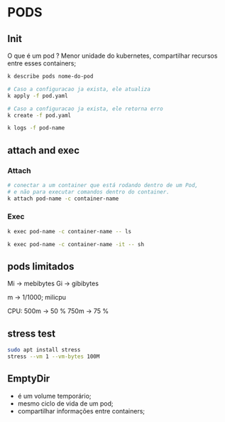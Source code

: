 # PODS

## Init

O que é um pod ?
Menor unidade do kubernetes, compartilhar recursos entre esses containers;

```bash
k describe pods nome-do-pod
```

```bash
# Caso a configuracao ja exista, ele atualiza
k apply -f pod.yaml

# Caso a configuracao ja exista, ele retorna erro
k create -f pod.yaml
```

```bash
k logs -f pod-name
```

## attach and exec

### Attach

```bash
# conectar a um container que está rodando dentro de um Pod,
# e não para executar comandos dentro do container.
k attach pod-name -c container-name
```

### Exec

```bash
k exec pod-name -c container-name -- ls

k exec pod-name -c container-name -it -- sh
```

## pods limitados

Mi -> mebibytes
Gi -> gibibytes

m -> 1/1000; milicpu

CPU:
500m -> 50 %
750m -> 75 %

## stress test

```bash
sudo apt install stress
stress --vm 1 --vm-bytes 100M
```

## EmptyDir

- é um volume temporário;
- mesmo ciclo de vida de um pod;
- compartilhar informações entre containers;

